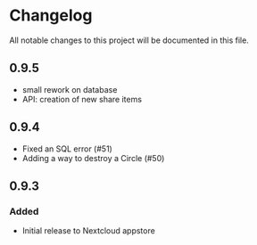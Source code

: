 # Changelog
All notable changes to this project will be documented in this file.


## 0.9.5

- small rework on database
- API: creation of new share items


## 0.9.4

- Fixed an SQL error (#51)
- Adding a way to destroy a Circle (#50)


## 0.9.3

### Added

- Initial release to Nextcloud appstore
